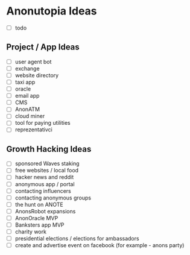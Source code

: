 # Anonutopia Ideas

- [ ] todo

## Project / App Ideas

- [ ] user agent bot
- [ ] exchange
- [ ] website directory
- [ ] taxi app
- [ ] oracle
- [ ] email app
- [ ] CMS
- [ ] AnonATM
- [ ] cloud miner
- [ ] tool for paying utilities
- [ ] reprezentativci

## Growth Hacking Ideas

- [ ] sponsored Waves staking
- [ ] free websites / local food
- [ ] hacker news and reddit
- [ ] anonymous app / portal
- [ ] contacting influencers
- [ ] contacting anonymous groups
- [ ] the hunt on ANOTE
- [ ] AnonsRobot expansions
- [ ] AnonOracle MVP
- [ ] Banksters app MVP
- [ ] charity work
- [ ] presidential elections / elections for ambassadors
- [ ] create and advertise event on facebook (for example - anons party)
